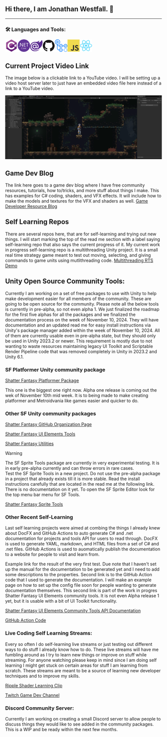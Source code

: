 ## Hi there, I am Jonathan Westfall. 👋
----
### :hammer_and_wrench: Languages and Tools:

<div>
 <img src="https://github.com/devicons/devicon/blob/master/icons/csharp/csharp-original.svg" title="C#" **alt="C#" width="40" height="40" align="left"/>
 <img src="https://github.com/devicons/devicon/blob/master/icons/dotnetcore/dotnetcore-original.svg" title="Dot Net Core" **alt="Dot Net Core" width="40" height="40" align="left"/>
 <img src="https://github.com/devicons/devicon/blob/master/icons/blazor/blazor-original.svg" title="Blazor" **alt="Blazor" width="40" height="40" align="left"/>
</div>
<div>
 <img src="https://github.com/devicons/devicon/blob/master/icons/github/github-original.svg" title="Github" **alt="Github" width="40" height="40" align="left"/>
 <img src="https://github.com/devicons/devicon/blob/master/icons/githubactions/githubactions-original.svg" title="Github Actions" **alt="Github Actions" width="40" height="40" align="left"/>
</div>
<div>
 <img src="https://github.com/devicons/devicon/blob/master/icons/javascript/javascript-original.svg" title="Javascript" **alt="Javascript" width="40" height="40" align="left"/>
 <img src="https://github.com/devicons/devicon/blob/master/icons/react/react-original.svg" title="React" **alt="React" width="40" height="40"/>
</div>

## Current Project Video Link
The image below is a clickable link to a YouTube video. 
I will be setting up a video host server later to just have an embedded video file here instead of a link to a YouTube video.


[![Project Update Vieo Link](assets/images/project-update-thumbnail.PNG)](https://www.youtube.com/watch?v=rffI_-mzNRw)



## Game Dev Blog
The link here goes to a game dev blog where I have free community resources, tutorials, how to/tricks, and more stuff about things I make.
This has examples for C# coding, shaders, and VFX effects. It will include how to make the models and textures for the VFX and shaders as well.
[Game Developer Resource Blog](https://jonathans-private-organization.gitbook.io/jonathan-westfall-dev-blog)

## Self Learning Repos
There are several repos here, that are for self-learning and trying out new things. I will start marking the top of the read me section with a label saying self-learning repo that also says the current progress of it.
My current work in progress self-learning repo is a multithreading Unity project. It is a small real time strategy game meant to test out moving, selecting, and giving commands to game units using mutlithreading code. 
[Multithreading RTS Demo](https://github.com/crowhound/Multithreaded-RTS-DOTS-Demo)

## Unity Open Source Community Tools:
Currently I am working on a set of free packages to use with Unity to help make development easier for all members of the community. 
These are going to be open source for the community. Please note all the below tools is currently in pre-alpha, so not even alpha 1. 
We just finalized the roadmap for the first five alphas for all the packages and we finalized the documentation process on the week of November 10, 2024.
They will have documentation and an updated read me for easy install instructions via Unity's package manager added within the week of November 10, 2024.
All of them are currently usable even in pre-alpha state, but they should only be used in Unity 2023.2 or newer. 
This requirement is mostly due to not wanting to waste resources maintaining legacy UI Toolkit and Scriptable Render Pipeline code that was removed completely in Unity in 2023.2 and Unity 6.1.

### SF Platformer Unity community package
[Shatter Fantasy Platformer Package](https://github.com/crowhound/SF-Platformer)

This one is the biggest one right now. Alpha one release is coming out the wek of November 10th mid week.
It is to being made to make creating platformer and Metroidvania like games easier and quicker to do.

### Other SF Unity community packages
[Shatter Fantasy GitHub Organization Page](https://github.com/Shatter-Fantasy)

[Shatter Fantasy UI Elements Tools](https://github.com/Shatter-Fantasy/SF-UI-Elements)

[Shatter Fantasy Utilities](https://github.com/Shatter-Fantasy/SF-Utilities)

> [!WARNING]
> The SF Sprite Tools package are currently in very experimental testing. 
> It is in early pre-alpha currently and can throw errors in rare cases. <br/>
>Test the SF Sprite Tools in a new project. Do not use the pre-alpha package in a project that already exists till it is more stable.
>Read the install instructions carefully that are located in the read me at the following link.
>There is no documentation on it yet. To open the SF Sprite Editor look for the top menu bar menu for SF Tools.

[Shatter Fantasy Sprite Tools](https://github.com/crowhound/SF-Sprite-Tools)


### Other Recent Self-Learning 
Last self learning projects were aimed at combing the things I already knew about DocFX and GitHub Actions to auto generate C# and .net documentation for projects and tools API for users to read through.
DocFX is used to generate YAML, markdown, and HTML files from a set of C# and .net files. 
GitHub Actions is used to auomatically publish the documentation to a website for people to visit and learn from. 

Example link for the result of the very first test. Due note that I haven't set up the manual for the documentation to be generated yet and I need to add some descriptions to the properties.
Second link is to the GitHub Action code that I used to generate the documentation. I will make an example page on how to set up the config file soon for people wanting to generate documentation themselves.
This second link is part of the work in progres Shatter Fantasy UI Elements community tools. It is not even Alpha release 1 yet, but it is usable with a bit of UI Toolkit functionality.

[Shatter Fantasy UI Elements Community Tools API Documentation](https://shatter-fantasy.github.io/SF-UI-Elements/api/SFEditor.UIElements.Utilities.MouseRectDragManipulator.html)

[GitHub Action Code](https://github.com/Shatter-Fantasy/SF-UI-Elements/blob/master/.github/workflows/documentation.yml)

### Live Coding Self Learning Streams:
Every so often I do self-learning live streams or just testing out different ways to do stuff I already know how to do. 
These live streams will have me fumbling around as I try to learn new things or improve on stuff while streaming.
For anyone watching please keep in mind since I am doing self learning I might get stuck on certain areas for stuff I am learning from scratch.
These streams are meant to be a source of learning new developer techniques and to improve my skills.

[Ripple Shader Learning Clip](https://www.twitch.tv/videos/2300075570)

[Twitch Game Dev Channel](https://www.twitch.tv/8bitsperplay)


### Discord Community Server:
Currently I am working on creating a small Discord server to allow people to discuss things they would like to see added in the community packages. This is a WIP and be ready within the next few months. 

<!--
### Want To Support Future Community Tools.
For anyone wanting to support me, when I release the first set of public tools for the community you can donate on Ko-Fi.
[![ko-fi](https://ko-fi.com/img/githubbutton_sm.svg)](https://ko-fi.com/I2I4XDBZE)


-->
